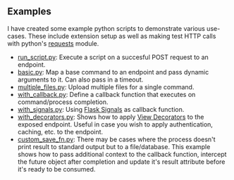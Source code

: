 ## Examples

I have created some example python scripts to demonstrate various use-cases. These include extension setup as well as making test HTTP calls with python's [requests](https://requests.readthedocs.io/en/master/) module.

- [run_script.py](https://github.com/Eshaan7/Flask-Shell2HTTP/blob/master/examples/run_script.py): Execute a script on a succesful POST request to an endpoint.
- [basic.py](https://github.com/Eshaan7/Flask-Shell2HTTP/blob/master/examples/basic.py): Map a base command to an endpoint and pass dynamic arguments to it. Can also pass in a timeout.
- [multiple_files.py](https://github.com/Eshaan7/Flask-Shell2HTTP/blob/master/examples/multiple_files.py): Upload multiple files for a single command.
- [with_callback.py](https://github.com/Eshaan7/Flask-Shell2HTTP/blob/master/examples/with_callback.py): Define a callback function that executes on command/process completion.
- [with_signals.py](https://github.com/Eshaan7/Flask-Shell2HTTP/blob/master/examples/with_signals.py): Using [Flask Signals](https://flask.palletsprojects.com/en/1.1.x/signals/) as callback function.
- [with_decorators.py](https://github.com/Eshaan7/Flask-Shell2HTTP/blob/master/examples/with_decorators.py): Shows how to apply [View Decorators](https://flask.palletsprojects.com/en/1.1.x/patterns/viewdecorators/) to the exposed endpoint. Useful in case you wish to apply authentication, caching, etc. to the endpoint.
- [custom_save_fn.py](https://github.com/Eshaan7/Flask-Shell2HTTP/blob/master/examples/custom_save_fn.py): There may be cases where the process doesn't print result to standard output but to a file/database. This example shows how to pass additional context to the callback function, intercept the future object after completion and update it's result attribute before it's ready to be consumed.
